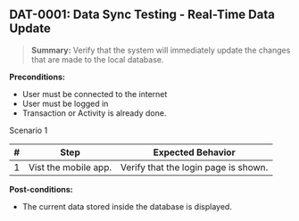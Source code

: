## **DAT-0001:** Data Sync Testing - Real-Time Data Update

> **Summary:** Verify that the system will immediately update the changes that are made to the local database. <br>

**Preconditions:**

- User must be connected to the internet
- User must be logged in
- Transaction or Activity is already done.

Scenario 1

| \#  | Step                 | Expected Behavior                    |
| --- | -------------------- | ------------------------------------ |
| 1   | Vist the mobile app. | Verify that the login page is shown. |

**Post-conditions:**

- The current data stored inside the database is displayed.
